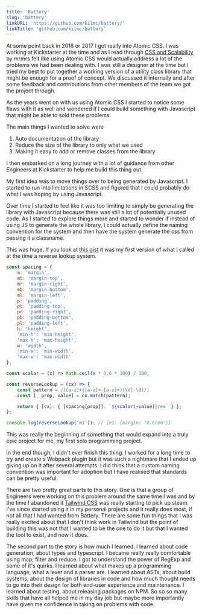 ```yaml
---
title: 'Battery'
slug: 'battery'
linkURL: 'https://github.com/kilmc/battery/'
linkTitle: 'github.com/kilmc/battery'
---
```


At some point back in 2016 or 2017 I got really into Atomic CSS. I was working at Kickstarter at the time and as I read through [CSS and Scalability](https://mrmrs.cc/writing/scalable-css/) by mrmrs felt like using Atomic CSS would actually address a lot of the problems we had been dealing with. I was still a designer at the time but I tried my best to put together a working version of a utility class library that might be enough for a proof of concept. We discussed it internally and after some feedback and contributions from other members of the team we got the project through.

As the years went on with us using Atomic CSS I started to notice some flaws with it as well and wondered if I could build something with Javascript that might be able to sold these problems.

The main things I wanted to solve were

1. Auto documentation of the library
2. Reduce the size of the library to only what we used
3. Making it easy to add or remove classes from the library

I then embarked on a long journey with a lot of guidance from other Engineers at Kickstarter to help me build this thing out.

My first idea was to move things over to being generated by Javascript. I started to run into limitations in SCSS and figured that I could probably do what I was hoping by using Javascript.

Over time I started to feel like it was too limiting to simply be generating the library with Javascript because there was still a lot of potentially unused code. As I started to explore things more and started to wonder if instead of using JS to generate the whole library, I could actually define the naming convention for the system and then have the system generate the css from passing it a classname.

This was huge. If you look at [this gist](https://gist.github.com/kilmc/051f1bc09ede9f11bdc95f1616409356) it was my first version of what I called at the time a reverse lookup system.

```javascript
const spacing = {
	m: 'margin',
	mt: 'margin-top',
	mr: 'margin-right',
	mb: 'margin-bottom',
	ml: 'margin-left',
	p: 'padding',
	pt: 'padding-top',
	pr: 'padding-right',
	pb: 'padding-bottom',
	pl: 'padding-left',
	h: 'height',
	'min-h': 'min-height',
	'max-h': 'max-height',
	w: 'width',
	'min-w': 'min-width',
	'max-w': 'max-width'
};

const scalar = (x) => Math.ceil(x * 0.6 * 100) / 100;

const reverseLookup = (cx) => {
	const pattern = /([a-z]+|[a-z]+-[a-z]+)(\d|-\d)/;
	const [, prop, value] = cx.match(pattern);

	return { [cx]: { [spacing[prop]]: `${scalar(+value)}rem` } };
};

console.log(reverseLookup('m1')); // {m1: {margin: "0.6rem"}}
```

This was really the beginning of something that would expand into a truly epic project for me, my first solo programming project.

In the end though, I didn't ever finish this thing. I worked for a long time to try and create a Webpack plugin but it was such a nightmare that I ended up giving up on it after several attempts. I did think that a custom naming convention was important for adoption but I have realised that standards can be pretty useful.

There are two pretty great parts to this story. One is that a group of Engineers were working on this problem around the same time I was and by the time I abandoned it [Tailwind CSS](https://tailwindcss.com) was really starting to pick up steam. I've since started using it in my personal projects and it really does most, if not all that I had wanted from Battery. There are some fun things that I was really excited about that I don't think work in Tailwind but the point of building this was not that I wanted to be the one to do it but that I wanted the tool to exist, and now it does.

The second part to the story is how much I learned. I learned about code generation, about types and typescript. I became really really comfortable using map, filter and reduce. I got to understand the power of RegExp and some of it's quirks. I learned about what makes up a programming language, what a lexer and a parser are. I learned about ASTs, about build systems, about the design of libraries in code and how much thought needs to go into their design for both end-user experience and maintenance. I learned about testing, about releasing packages on NPM. So so so many skills that have all helped me in my day job but maybe more importantly have given me confidence in taking on problems with code.
